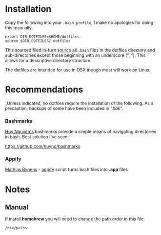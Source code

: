 # Installation

Copy the following into your `.bash_profile`, I make no apologies for doing this manually.

    export DIR_DOTFILES=$HOME/dotfiles
    source $DIR_DOTFILES/.dotfiles

This sourced filed in-turn [source](http://ss64.com/bash/source.html) all `.bash` files in the dotfiles directory and sub-directories except those beginning with an underscore ("_"). This allows for a descriptive directory structure.

The dotfiles are intended for use in OSX though most will work on Linux.

# Recommendations

_Unless indicated, no dotfiles require the installation of the following. As a precaution, backups of some have been included in "_bak"_.

### Bashmarks

[Huy Nguyen's](http://www.huyng.com) bashmarks provide a simple means of navigating directories in bash. Best solution I've seen.

https://github.com/huyng/bashmarks

### Appify

[Mathias Bynens](https://gist.github.com/mathiasbynens) - [appify](https://gist.github.com/mathiasbynens/674099) script turns bash files into __.app__ files

# Notes

## Manual

If install __homebrew__ you will need to change the path order in this file:

`/etc/paths`